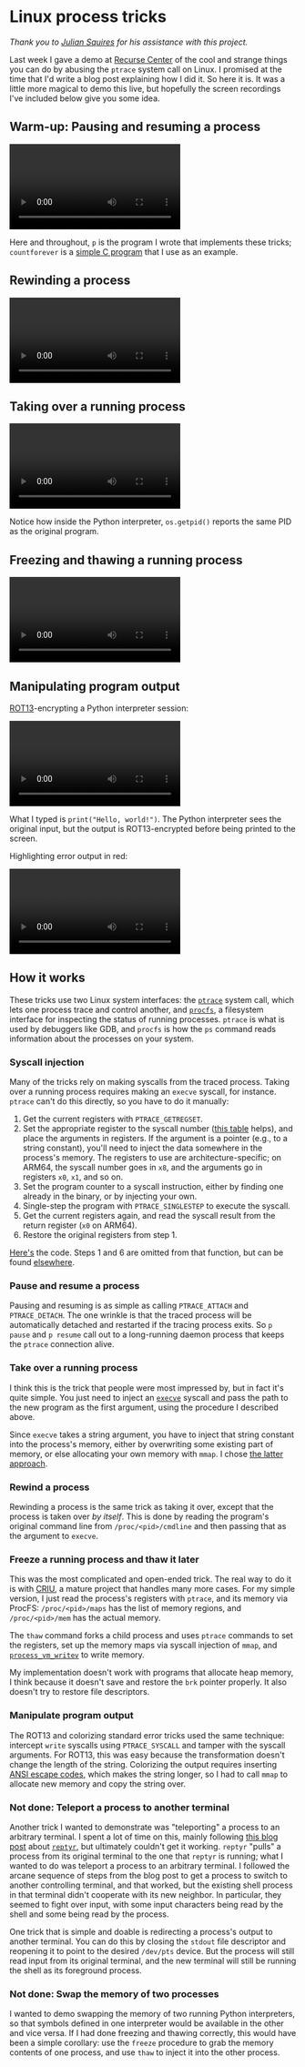 # Linux process tricks
*Thank you to [Julian Squires](https://www.cipht.net/) for his assistance with this project.*

Last week I gave a demo at [Recurse Center](https://recurse.com) of the cool and strange things you can do by abusing the `ptrace` system call on Linux. I promised at the time that I'd write a blog post explaining how I did it. So here it is. It was a little more magical to demo this live, but hopefully the screen recordings I've included below give you some idea.

## Warm-up: Pausing and resuming a process
<video controls>
  <source src="https://iafisher.com/static/blog/uploads/process_magic/demo-pause-resume.avif" />
</video>

Here and throughout, `p` is the program I wrote that implements these tricks; `countforever` is a [simple C program](https://github.com/iafisher/process-magic/blob/master/examples/countforever.c) that I use as an example.

## Rewinding a process
<video controls>
  <source src="https://iafisher.com/static/blog/uploads/process_magic/demo-rewind.avif" />
</video>

## Taking over a running process
<video controls>
  <source src="https://iafisher.com/static/blog/uploads/process_magic/demo-takeover.avif" />
</video>

Notice how inside the Python interpreter, `os.getpid()` reports the same PID as the original program.

## Freezing and thawing a running process
<video controls>
  <source src="https://iafisher.com/static/blog/uploads/process_magic/demo-freeze-thaw.avif" />
</video>

## Manipulating program output
[ROT13](https://en.wikipedia.org/wiki/ROT13)-encrypting a Python interpreter session:

<video controls>
  <source src="https://iafisher.com/static/blog/uploads/process_magic/demo-rot13.avif" />
</video>

What I typed is `print("Hello, world!")`. The Python interpreter sees the original input, but the output is ROT13-encrypted before being printed to the screen.

Highlighting error output in red:

<video controls>
  <source src="https://iafisher.com/static/blog/uploads/process_magic/demo-colorize.avif" />
</video>

## How it works
These tricks use two Linux system interfaces: the [`ptrace`](https://man7.org/linux/man-pages/man2/ptrace.2.html) system call, which lets one process trace and control another, and [`procfs`](https://en.wikipedia.org/wiki/Procfs), a filesystem interface for inspecting the status of running processes. `ptrace` is what is used by debuggers like GDB, and `procfs` is how the `ps` command reads information about the processes on your system.

### Syscall injection
Many of the tricks rely on making syscalls from the traced process. Taking over a running process requires making an `execve` syscall, for instance. `ptrace` can't do this directly, so you have to do it manually:

1. Get the current registers with `PTRACE_GETREGSET`.
2. Set the appropriate register to the syscall number ([this table](https://gpages.juszkiewicz.com.pl/syscalls-table/syscalls.html) helps), and place the arguments in registers. If the argument is a pointer (e.g., to a string constant), you'll need to inject the data somewhere in the process's memory. The registers to use are architecture-specific; on ARM64, the syscall number goes in `x8`, and the arguments go in registers `x0`, `x1`, and so on.
3. Set the program counter to a syscall instruction, either by finding one already in the binary, or by injecting your own.
4. Single-step the program with `PTRACE_SINGLESTEP` to execute the syscall.
5. Get the current registers again, and read the syscall result from the return register (`x0` on ARM64).
6. Restore the original registers from step 1.

[Here's](https://github.com/iafisher/process-magic/blob/ae72fcaa8d7a3c5a149afd69a1f5eb28706ca729/src/proctool/pcontroller.rs#L122) the code. Steps 1 and 6 are omitted from that function, but can be found [elsewhere](https://github.com/iafisher/process-magic/blob/ae72fcaa8d7a3c5a149afd69a1f5eb28706ca729/src/proctool/bin/daemon.rs#L147-L172).

### Pause and resume a process
Pausing and resuming is as simple as calling `PTRACE_ATTACH` and `PTRACE_DETACH`. The one wrinkle is that the traced process will be automatically detached and restarted if the tracing process exits. So `p pause` and `p resume` call out to a long-running daemon process that keeps the `ptrace` connection alive.

### Take over a running process
I think this is the trick that people were most impressed by, but in fact it's quite simple. You just need to inject an [`execve`](https://man7.org/linux/man-pages/man2/execve.2.html) syscall and pass the path to the new program as the first argument, using the procedure I described above.

Since `execve` takes a string argument, you have to inject that string constant into the process's memory, either by overwriting some existing part of memory, or else allocating your own memory with `mmap`. I chose [the latter approach](https://github.com/iafisher/process-magic/blob/ae72fcaa8d7a3c5a149afd69a1f5eb28706ca729/src/proctool/pcontroller.rs#L491).

### Rewind a process
Rewinding a process is the same trick as taking it over, except that the process is taken over *by itself*. This is done by reading the program's original command line from `/proc/<pid>/cmdline` and then passing that as the argument to `execve`.

### Freeze a running process and thaw it later
This was the most complicated and open-ended trick. The real way to do it is with [CRIU](https://github.com/checkpoint-restore/criu), a mature project that handles many more cases. For my simple version, I just read the process's registers with `ptrace`, and its memory via ProcFS: `/proc/<pid>/maps` has the list of memory regions, and `/proc/<pid>/mem` has the actual memory.

The `thaw` command forks a child process and uses `ptrace` commands to set the registers, set up the memory maps via syscall injection of `mmap`, and [`process_vm_writev`](https://man7.org/linux/man-pages/man2/process_vm_readv.2.html) to write memory.

My implementation doesn't work with programs that allocate heap memory, I think because it doesn't save and restore the `brk` pointer properly. It also doesn't try to restore file descriptors.

### Manipulate program output
The ROT13 and colorizing standard error tricks used the same technique: intercept `write` syscalls using `PTRACE_SYSCALL` and tamper with the syscall arguments. For ROT13, this was easy because the transformation doesn't change the length of the string. Colorizing the output requires inserting [ANSI escape codes](https://en.wikipedia.org/wiki/ANSI_escape_code), which makes the string longer, so I had to call `mmap` to allocate new memory and copy the string over.

### Not done: Teleport a process to another terminal
Another trick I wanted to demonstrate was "teleporting" a process to an arbitrary terminal. I spent a lot of time on this, mainly following [this blog post](https://blog.nelhage.com/2011/02/changing-ctty/) about [`reptyr`](https://github.com/nelhage/reptyr), but ultimately couldn't get it working. `reptyr` "pulls" a process from its original terminal to the one that `reptyr` is running; what I wanted to do was teleport a process to an arbitrary terminal. I followed the arcane sequence of steps from the blog post to get a process to switch to another controlling terminal, and that worked, but the existing shell process in that terminal didn't cooperate with its new neighbor. In particular, they seemed to fight over input, with some input characters being read by the shell and some being read by the process.

One trick that is simple and doable is redirecting a process's output to another terminal. You can do this by closing the `stdout` file descriptor and reopening it to point to the desired `/dev/pts` device. But the process will still read input from its original terminal, and the new terminal will still be running the shell as its foreground process.

### Not done: Swap the memory of two processes
I wanted to demo swapping the memory of two running Python interpreters, so that symbols defined in one interpreter would be available in the other and vice versa. If I had done freezing and thawing correctly, this would have been a simple corollary: use the `freeze` procedure to grab the memory contents of one process, and use `thaw` to inject it into the other process.
